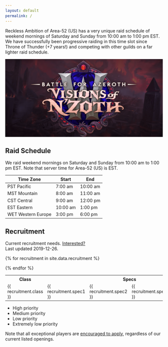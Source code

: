 ```yaml
---
layout: default
permalink: /
---
```


Reckless Ambition of Area-52 (US) has a very unique raid schedule of weekend mornings of Saturday and Sunday from 10:00 am to 1:00 pm EST. We have successfully been progressive raiding in this time slot since Throne of Thunder (+7 years!) and competing with other guilds on a far lighter raid schedule.

![](img/banner-08-03-visions-of-nzoth.png)

## Raid Schedule

We raid weekend mornings on Saturday and Sunday from 10:00 am to 1:00 pm EST. Note that server time for Area-52 (US) is EST.

| Time Zone | Start | End |
|-----------|-------|-----|
| PST Pacific | 7:00 am | 10:00 am |
| MST Mountain| 8:00 am| 11:00 am |
| CST Central| 9:00 am | 12:00 pm|
| EST Eastern| 10:00 am| 1:00 pm|
| WET Western Europe| 3:00 pm| 6:00 pm|

## Recruitment

Current recruitment needs. [Interested?](/apply)  
Last updated 2019-12-26.

<table>

  <tr>
    <th>Class</th>
    <th colspan="4">Specs</th>
  </tr>

  {% for recruitment in site.data.recruitment %}
    <tr>
      <td>{{ recruitment.class }}</td>
      <td>{{ recruitment.spec1 }}</td>
      <td>{{ recruitment.spec2 }}</td>
      <td>{{ recruitment.spec3 }}</td>
      <td>{{ recruitment.spec4 }}</td>
    </tr>
  {% endfor %}

</table>

- <span class="high">High priority</span>
- <span class="medium">Medium priority</span>
- <span class="low">Low priority</span>
- <span class="extremely-low">Extremely low priority</span>

Note that all exceptional players are [encouraged to apply](/apply), regardless of our current listed openings.

